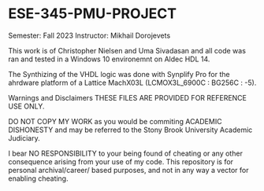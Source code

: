 # ESE-345-PMU-PROJECT

Semester: Fall 2023
Instructor: Mikhail Dorojevets


This work is of Christopher Nielsen and Uma Sivadasan and all code was ran and tested in a Windows 10 environemnt on Aldec HDL 14.

The Synthizing of the VHDL logic was done with Synplify Pro for the ahrdware platform of a Lattice MachX03L (LCMOX3L_6900C : BG256C : -5).

Warnings and Disclaimers
THESE FILES ARE PROVIDED FOR REFERENCE USE ONLY.

DO NOT COPY MY WORK as you would be commiting ACADEMIC DISHONESTY and may be referred to the Stony Brook University Academic Judiciary.

I bear NO RESPONSIBILITY to your being found of cheating or any other consequence arising from your use of my code. This repository is for personal archival/career/ based purposes, and not in any way a vector for enabling cheating.
